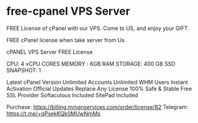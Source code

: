 # free-cpanel VPS Server
FREE License of cPanel with our VPS.
Come to US, and enjoy your GIFT.

FREE cPanel license when take server from Us.

cPANEL VPS Server FREE License

CPU: 4 vCPU CORES
MEMORY : 6GB RAM
STORAGE: 400 GB SSD
SNAPSHOT: 1

Latest cPanel Version
Unlimited Accounts
Unlimited WHM Users
Instant Activation
Official Updates
Replace Any License
100% Safe & Stable
Free SSL Provider
Softaculous Included
SitePad Included


Purchase: https://billing.mmgnservices.com/order/license/82
Telegram: https://t.me/+qPsekKQk0MUwNmMx


